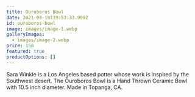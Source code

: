 ```yaml
---
title: Ouroboros Bowl
date: 2021-08-18T19:53:33.909Z
id: ouroboros-bowl
image: images/image-1.webp
galleryImages:
  - images/image-2.webp
price: 150
featured: true
productOptions: []
---
```

Sara Winkle is a Los Angeles based potter whose work is inspired by the Southwest desert. The Ouroboros Bowl is a Hand Thrown Ceramic Bowl with 10.5 inch diameter. Made in Topanga, CA.
